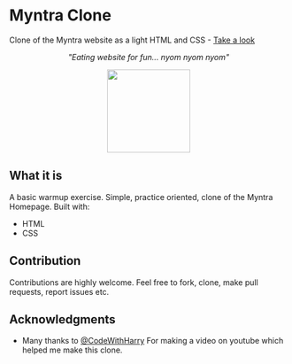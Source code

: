 # Myntra Clone

Clone of the Myntra website as a light HTML and CSS - [Take a look](https://shubham070msd.github.io/Myntra-Clone/)

_<p align="center">"Eating website for fun... nyom nyom nyom"</p>_

<div align="center" style="text-align:center; margin:auto;">
<img align="center" src="https://i.imgur.com/EgCvXyK.png" width="150"/>
</div>

## What it is

A basic warmup exercise. Simple, practice oriented, clone of the Myntra Homepage. Built with:

- HTML
- CSS


## Contribution

Contributions are highly welcome. Feel free to fork, clone, make pull requests, report issues etc.

## Acknowledgments

- Many thanks to [@CodeWithHarry](https://github.com/CodeWithHarry)
 For making a video on youtube which helped me make this clone.
